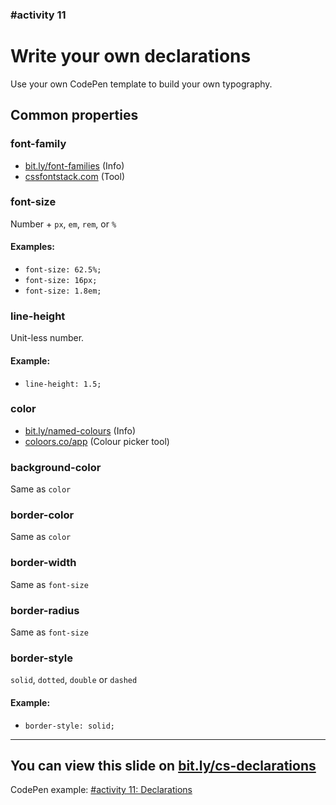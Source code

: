 ### #activity 11

# Write your own declarations

Use your own CodePen template to build your own typography.

##  Common properties

### font-family
* [bit.ly/font-families](http://bit.ly/font-families) (Info)
* [cssfontstack.com](https://www.cssfontstack.com/) (Tool)

### font-size
Number + `px`, `em`, `rem`, or `%`

#### Examples:
  - `font-size: 62.5%;`
  - `font-size: 16px;`
  - `font-size: 1.8em;`

### line-height
Unit-less number.

#### Example:
- `line-height: 1.5;`

### color
* [bit.ly/named-colours](http://bit.ly/named-colours) (Info)
* [coloors.co/app](https://coolors.co/app) (Colour picker tool)

### background-color
Same as `color`

### border-color
Same as `color`

### border-width
Same as `font-size`

### border-radius
Same as `font-size`

### border-style
`solid`, `dotted`, `double` or `dashed`

#### Example:
* `border-style: solid;`

---

## You can view this slide on [bit.ly/cs-declarations](http://bit.ly/cs-declarations)

CodePen example: [#activity 11: Declarations](https://codepen.io/eystein/pen/dyyYQoa?editors=0100)
